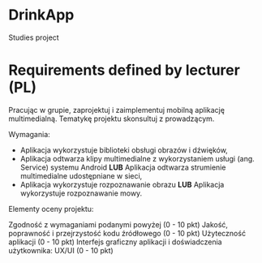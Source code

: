 # DrinkApp
Studies project

# Requirements defined by lecturer (PL)

Pracując w grupie, zaprojektuj i zaimplementuj mobilną aplikację multimedialną. Tematykę projektu skonsultuj z prowadzącym.

Wymagania:

- Aplikacja wykorzystuje biblioteki obsługi obrazów i dźwięków,
- Aplikacja odtwarza klipy multimedialne z wykorzystaniem usługi (ang. Service) systemu Android **LUB** Aplikacja odtwarza strumienie multimedialne udostępniane w sieci,
- Aplikacja wykorzystuje rozpoznawanie obrazu **LUB** Aplikacja wykorzystuje rozpoznawanie mowy.

Elementy oceny projektu:

Zgodność z wymaganiami podanymi powyżej (0 - 10 pkt)
Jakość, poprawność i przejrzystość kodu źródłowego (0 - 10 pkt)
Użyteczność aplikacji (0 - 10 pkt)
Interfejs graficzny aplikacji i doświadczenia użytkownika: UX/UI (0 - 10 pkt)
